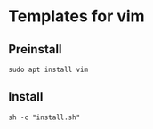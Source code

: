 # Templates for vim

## Preinstall

```
sudo apt install vim
```

## Install

```
sh -c "install.sh"
```
